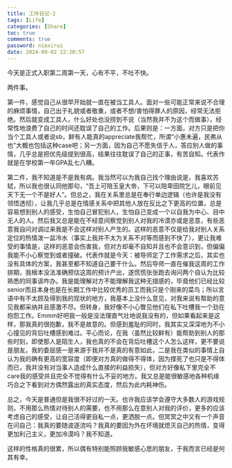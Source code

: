 ```yaml
---
title: 工作日记-2
tags: [Life]
categories: [Share]
toc: true
comments: true
password: niexirui
date: 2024-09-02 22:20:57
---
```


今天是正式入职第二周第一天，心有不平，不吐不快。


两件事。


第一件，感觉自己从很早开始就一直在被当工具人。面对一些可能正常来说不合理的麻烦事情，自己出于礼貌或者敬重，或者不想/害怕得罪人的原因，经常无法拒绝。然后就变成工具人，什么好处也没捞到不说（当然我并不为这个而做事），经常性地浪费了自己的时间还耽误了自己的工作。后果则是：一方面，对方只是把你当个工具人或者说sb，鲜有人能真的appreciate我帮忙，所谓“小惠未遍，民弗从也”大概也包括这种case吧；另一方面，因为自己不愿失信于人，答应别人做的事情，几乎总是把优先级提到很高，结果往往耽误了自己的正事，有苦自知。代表作就是在学校第一年GPA乱七八糟。


第二件，我不知道是不是我有病。我当然可以为我自己找个理由说是，我喜欢苏轼，所以我也很认同他那句，“吾上可陪玉皇大帝，下可以陪卑田院乞儿，眼前见天下无一个不是好人”。但总之，我在关系里总是在奉行单边逻辑（也许是我没有领悟透彻），让我几乎总是在情感关系中把其他人放在反比之下更高的位置，总是容易想到别人的感受，生怕自己冒犯别人，生怕自己变成一个以自我为中心、目中无人的人。然后我又总是能在不经意间察觉到别人对我的冷漠亦或是恶意，有些恶意我自问对调过来我是不会这样对别人产生的。这样的恶意不仅是给我对别人关系定位的热情泼一盆冷水（事实上我并不太为关系不对等而感到不快了），更让我难受的事情是，这样的恶意会伤害我，但对方却毫不自知并且也不会意识到，但偏偏我能不小心察觉到或者撞破。代表作就是今天：被导师定了工作需求之后，其实也没有具体的方案，我甚至都不知道自己要干什么。然后导师一直在催我这周的工作排期，我根本没法准确预估这周的预计产出，遂慌慌张张跑去询问两个自认为比较熟悉的同事该咋办。我是能理解对方不能理解我这种无措感的，毕竟他们已经比较senior而且本身也是在长期工作中比较优秀的员工而我只是个刚来的菜鸟；所以言语中有不太顾及得到我的现状的地方，我基本上没什么意见，对我来说有帮助的意见我都采纳并且感激不尽。但转身，我好像不小心瞥见他们在私下吐槽我一个劲在抱怨工作。Emmm好吧我一般是没法理直气壮地说我没有的，但如果看起来是这样，那我真的很抱歉，我不是故意的。但感到羞耻的同时，我其实又深深地为不小心撞见的背后吐槽感到难过。平心而论，在我（虽然比较鲜有）能帮助到别人的那些时刻，即使那人是陌生人，我也真的不会在背后吐槽这个人怎么这样，更不要说是朋友。我的委屈感一是来源于我并不是真的有意如此，二是我在类似的事情上自认为我的确有更高的宽容度（即便对方真的做得不得体，因为撑死了也只是不得体而已，我并没有对当事人造成什么直接的利益损失），但对方好像私下里完全不care我的感受并且完全不觉得有什么不妥的地方。我又总是能很敏感地各种机缘巧合之下看到对方偶然露出的真实态度，然后为此内耗神伤。


总之，今天是普通但是我很不好过的一天。也许我应该学会遵守大多数人的游戏规则，不用那么热情对待别人的需要，也不用那么在意别人对我的评价，更多的应该考虑自己的感受，让自己活得更自私一点，更洒脱一点。但冥冥之中又有一个声音在问自己：我真的要随波逐流吗？我真的要因为外在坏境就熄灭自己的热情，变得更加利己主义，更加冷漠吗？我不知道。

这样的性格真的很累，所以偶有特别能照顾我敏感心思的朋友，于我而言已经是何其有幸。